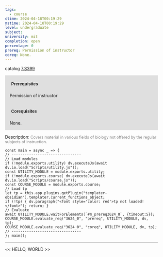 ```yaml
---
tags:
  - course
ctime: 2024-04-18T00:19:29
mstime: 2024-04-18T00:19:29
level: undergraduate
subject: 
university: mit
completion: open
percentage: 0
prereq: Permission of instructor
coreq: None.
---
```


catalog [7.S399](http://student.mit.edu/catalog/m7a.html#7.S399)

<span style="display: block; padding: 15px; background-color: rgb(100, 100, 100, 0.2);"><font id="m_prereq3624_0" style="display: block; font-family: Arial, sans-serif; font-weight: bold; padding: 5px">Prerequisites</font><br><span id="prereq3624_0">Permission of instructor</span></span>
<span style="display: block; padding: 15px; background-color: rgb(100, 100, 100, 0.2);"><font id="m_coreq3624_0" style="display: block; font-family: Arial, sans-serif; font-weight: bold; padding: 5px">Corequisites</font><br><span id="coreq3624_0">None.</span></span>

<font style="">Description:</font>
<font style="color: grey; font-size: 0.8rem;">Covers material in various fields of biology not offered by the regular subjects of instruction.</font>

```dataviewjs
const main = async _ => {
// --------------------------------
// Load modules
if (!module.exports.utility) dv.executeJs(await dv.io.load("Scripts/utility.js"));
const UTILITY_MODULE = module.exports.utility;
if (!module.exports.course) dv.executeJs(await dv.io.load("Scripts/course.js"));
const COURSE_MODULE = module.exports.course;
// Load tp
let tp = this.app.plugins.getPlugin("templater-obsidian").templater.current_functions_object;
if (!tp) { dv.paragraph("<font style='color: red'>tp not loaded!</font>"); return; }
// Evaluate
await UTILITY_MODULE.waitForElements(`#m_prereq3624_0`, {timeout:5});
COURSE_MODULE.evaluate_req("3624_0", "prereq", UTILITY_MODULE, dv, tp);
COURSE_MODULE.evaluate_req("3624_0", "coreq", UTILITY_MODULE, dv, tp);
// --------------------------------
}; main();
```

---

<< HELLO, WORLD >>
